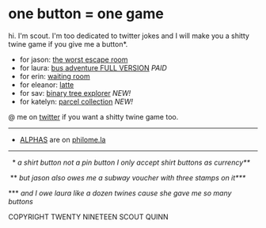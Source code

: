 # one button = one game

hi. I'm scout. I'm too dedicated to twitter jokes and I will make you a shitty twine game if you give me a button\*.

* for jason: [the worst escape room](worst-escape-room.html)
* for laura: [bus adventure FULL VERSION](bus-adventure.html) _PAID_
* for erin: [waiting room](waiting-room.html)
* for eleanor: [latte](latte.html)
* for sav: [binary tree explorer](binary-tree-explorer.html) _NEW!_
* for katelyn: [parcel collection](parcel-collection.html) _NEW!_

@ me on [twitter](https://twitter.com/calculush) if you want a shitty twine game too.

---

* [ALPHAS](http://philome.la/calculush) are on [philome.la](http://philome.la)

---

&nbsp;&nbsp;\* _a shirt button not a pin button I only accept shirt buttons as currency\*\*_

&nbsp;\*\* _but jason also owes me a subway voucher with three stamps on it\*\*\*_

\*\*\* _and I owe laura like a dozen twines cause she gave me so many buttons_

COPYRIGHT TWENTY NINETEEN SCOUT QUINN
